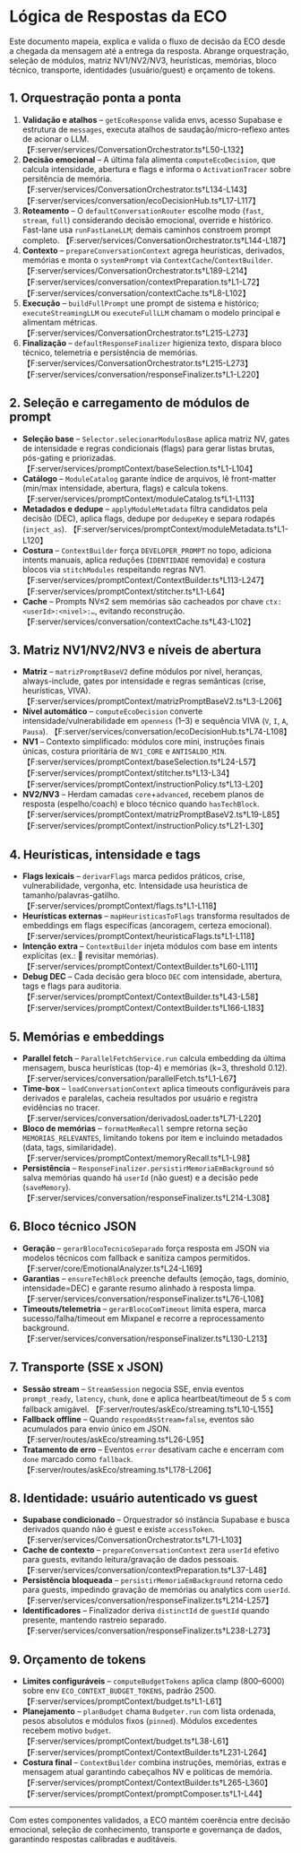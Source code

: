 # Lógica de Respostas da ECO

Este documento mapeia, explica e valida o fluxo de decisão da ECO desde a chegada da mensagem até a entrega da resposta. Abrange orquestração, seleção de módulos, matriz NV1/NV2/NV3, heurísticas, memórias, bloco técnico, transporte, identidades (usuário/guest) e orçamento de tokens.

## 1. Orquestração ponta a ponta

1. **Validação e atalhos** – `getEcoResponse` valida envs, acesso Supabase e estrutura de `messages`, executa atalhos de saudação/micro-reflexo antes de acionar o LLM. 【F:server/services/ConversationOrchestrator.ts†L50-L132】
2. **Decisão emocional** – A última fala alimenta `computeEcoDecision`, que calcula intensidade, abertura e flags e informa o `ActivationTracer` sobre persitência de memória. 【F:server/services/ConversationOrchestrator.ts†L134-L143】【F:server/services/conversation/ecoDecisionHub.ts†L17-L117】
3. **Roteamento** – O `defaultConversationRouter` escolhe modo (`fast`, `stream`, `full`) considerando decisão emocional, override e histórico. Fast-lane usa `runFastLaneLLM`; demais caminhos constroem prompt completo. 【F:server/services/ConversationOrchestrator.ts†L144-L187】
4. **Contexto** – `prepareConversationContext` agrega heurísticas, derivados, memórias e monta o `systemPrompt` via `ContextCache`/`ContextBuilder`. 【F:server/services/ConversationOrchestrator.ts†L189-L214】【F:server/services/conversation/contextPreparation.ts†L1-L72】【F:server/services/conversation/contextCache.ts†L8-L102】
5. **Execução** – `buildFullPrompt` une prompt de sistema e histórico; `executeStreamingLLM` ou `executeFullLLM` chamam o modelo principal e alimentam métricas. 【F:server/services/ConversationOrchestrator.ts†L215-L273】
6. **Finalização** – `defaultResponseFinalizer` higieniza texto, dispara bloco técnico, telemetria e persistência de memórias. 【F:server/services/ConversationOrchestrator.ts†L215-L273】【F:server/services/conversation/responseFinalizer.ts†L1-L220】

## 2. Seleção e carregamento de módulos de prompt

* **Seleção base** – `Selector.selecionarModulosBase` aplica matriz NV, gates de intensidade e regras condicionais (flags) para gerar listas brutas, pós-gating e priorizadas. 【F:server/services/promptContext/baseSelection.ts†L1-L104】
* **Catálogo** – `ModuleCatalog` garante índice de arquivos, lê front-matter (min/max intensidade, abertura, flags) e calcula tokens. 【F:server/services/promptContext/moduleCatalog.ts†L1-L113】
* **Metadados e dedupe** – `applyModuleMetadata` filtra candidatos pela decisão (DEC), aplica flags, dedupe por `dedupeKey` e separa rodapés (`inject_as`). 【F:server/services/promptContext/moduleMetadata.ts†L1-L120】
* **Costura** – `ContextBuilder` força `DEVELOPER_PROMPT` no topo, adiciona intents manuais, aplica reduções (`IDENTIDADE` removida) e costura blocos via `stitchModules` respeitando regras NV1. 【F:server/services/promptContext/ContextBuilder.ts†L113-L247】【F:server/services/promptContext/stitcher.ts†L1-L64】
* **Cache** – Prompts NV≤2 sem memórias são cacheados por chave `ctx:<userId>:<nivel>:…`, evitando reconstrução. 【F:server/services/conversation/contextCache.ts†L43-L102】

## 3. Matriz NV1/NV2/NV3 e níveis de abertura

* **Matriz** – `matrizPromptBaseV2` define módulos por nível, heranças, always-include, gates por intensidade e regras semânticas (crise, heurísticas, VIVA). 【F:server/services/promptContext/matrizPromptBaseV2.ts†L3-L206】
* **Nível automático** – `computeEcoDecision` converte intensidade/vulnerabilidade em `openness` (1–3) e sequência VIVA (`V`, `I`, `A`, `Pausa`). 【F:server/services/conversation/ecoDecisionHub.ts†L74-L108】
* **NV1** – Contexto simplificado: módulos core mini, instruções finais únicas, costura prioritária de `NV1_CORE` e `ANTISALDO_MIN`. 【F:server/services/promptContext/baseSelection.ts†L24-L57】【F:server/services/promptContext/stitcher.ts†L13-L34】【F:server/services/promptContext/instructionPolicy.ts†L13-L20】
* **NV2/NV3** – Herdam camadas `core`+`advanced`, recebem planos de resposta (espelho/coach) e bloco técnico quando `hasTechBlock`. 【F:server/services/promptContext/matrizPromptBaseV2.ts†L19-L85】【F:server/services/promptContext/instructionPolicy.ts†L21-L30】

## 4. Heurísticas, intensidade e tags

* **Flags lexicais** – `derivarFlags` marca pedidos práticos, crise, vulnerabilidade, vergonha, etc. Intensidade usa heurística de tamanho/palavras-gatilho. 【F:server/services/promptContext/flags.ts†L1-L118】
* **Heurísticas externas** – `mapHeuristicasToFlags` transforma resultados de embeddings em flags específicas (ancoragem, certeza emocional). 【F:server/services/promptContext/heuristicaFlags.ts†L1-L118】
* **Intenção extra** – `ContextBuilder` injeta módulos com base em intents explícitas (ex.: 🔄 revisitar memórias). 【F:server/services/promptContext/ContextBuilder.ts†L60-L111】
* **Debug DEC** – Cada decisão gera bloco `DEC` com intensidade, abertura, tags e flags para auditoria. 【F:server/services/promptContext/ContextBuilder.ts†L43-L58】【F:server/services/promptContext/ContextBuilder.ts†L166-L183】

## 5. Memórias e embeddings

* **Parallel fetch** – `ParallelFetchService.run` calcula embedding da última mensagem, busca heurísticas (top-4) e memórias (k=3, threshold 0.12). 【F:server/services/conversation/parallelFetch.ts†L1-L67】
* **Time-box** – `loadConversationContext` aplica timeouts configuráveis para derivados e paralelas, cacheia resultados por usuário e registra evidências no tracer. 【F:server/services/conversation/derivadosLoader.ts†L71-L220】
* **Bloco de memórias** – `formatMemRecall` sempre retorna seção `MEMORIAS_RELEVANTES`, limitando tokens por item e incluindo metadados (data, tags, similaridade). 【F:server/services/promptContext/memoryRecall.ts†L1-L98】
* **Persistência** – `ResponseFinalizer.persistirMemoriaEmBackground` só salva memórias quando há `userId` (não guest) e a decisão pede (`saveMemory`). 【F:server/services/conversation/responseFinalizer.ts†L214-L308】

## 6. Bloco técnico JSON

* **Geração** – `gerarBlocoTecnicoSeparado` força resposta em JSON via modelos técnicos com fallback e sanitiza campos permitidos. 【F:server/core/EmotionalAnalyzer.ts†L24-L169】
* **Garantias** – `ensureTechBlock` preenche defaults (emoção, tags, domínio, intensidade=DEC) e garante resumo alinhado à resposta limpa. 【F:server/services/conversation/responseFinalizer.ts†L76-L108】
* **Timeouts/telemetria** – `gerarBlocoComTimeout` limita espera, marca sucesso/falha/timeout em Mixpanel e recorre a reprocessamento background. 【F:server/services/conversation/responseFinalizer.ts†L130-L213】

## 7. Transporte (SSE x JSON)

* **Sessão stream** – `StreamSession` negocia SSE, envia eventos `prompt_ready`, `latency`, `chunk`, `done` e aplica heartbeat/timeout de 5 s com fallback amigável. 【F:server/routes/askEco/streaming.ts†L10-L155】
* **Fallback offline** – Quando `respondAsStream=false`, eventos são acumulados para envio único em JSON. 【F:server/routes/askEco/streaming.ts†L26-L95】
* **Tratamento de erro** – Eventos `error` desativam cache e encerram com `done` marcado como `fallback`. 【F:server/routes/askEco/streaming.ts†L178-L206】

## 8. Identidade: usuário autenticado vs guest

* **Supabase condicionado** – Orquestrador só instância Supabase e busca derivados quando não é guest e existe `accessToken`. 【F:server/services/ConversationOrchestrator.ts†L71-L103】
* **Cache de contexto** – `prepareConversationContext` zera `userId` efetivo para guests, evitando leitura/gravação de dados pessoais. 【F:server/services/conversation/contextPreparation.ts†L37-L48】
* **Persistência bloqueada** – `persistirMemoriaEmBackground` retorna cedo para guests, impedindo gravação de memórias ou analytics com `userId`. 【F:server/services/conversation/responseFinalizer.ts†L214-L257】
* **Identificadores** – Finalizador deriva `distinctId` de `guestId` quando presente, mantendo rastreio separado. 【F:server/services/conversation/responseFinalizer.ts†L238-L273】

## 9. Orçamento de tokens

* **Limites configuráveis** – `computeBudgetTokens` aplica clamp (800–6000) sobre env `ECO_CONTEXT_BUDGET_TOKENS`, padrão 2500. 【F:server/services/promptContext/budget.ts†L1-L61】
* **Planejamento** – `planBudget` chama `Budgeter.run` com lista ordenada, pesos absolutos e módulos fixos (`pinned`). Módulos excedentes recebem motivo `budget`. 【F:server/services/promptContext/budget.ts†L38-L61】【F:server/services/promptContext/ContextBuilder.ts†L231-L264】
* **Costura final** – `ContextBuilder` combina instruções, memórias, extras e mensagem atual garantindo cabeçalhos NV e políticas de memória. 【F:server/services/promptContext/ContextBuilder.ts†L265-L360】【F:server/services/promptContext/promptComposer.ts†L1-L44】

---

Com estes componentes validados, a ECO mantém coerência entre decisão emocional, seleção de conhecimento, transporte e governança de dados, garantindo respostas calibradas e auditáveis.
